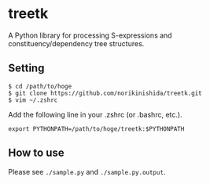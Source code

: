 # treetk

A Python library for processing S-expressions and constituency/dependency tree structures.

## Setting ##

```
$ cd /path/to/hoge
$ git clone https://github.com/norikinishida/treetk.git
$ vim ~/.zshrc
```

Add the following line in your .zshrc (or .bashrc, etc.).

```
export PYTHONPATH=/path/to/hoge/treetk:$PYTHONPATH
```

## How to use ##

Please see ```./sample.py``` and ```./sample.py.output```.
